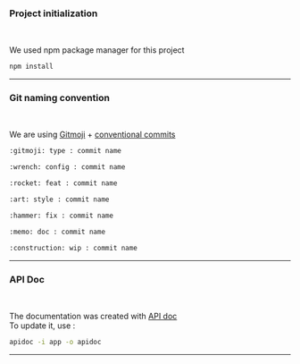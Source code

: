 ### Project initialization
<br/>

We used npm package manager for this project
```bash
npm install
```
******
### Git naming convention
<br/>

We are using [Gitmoji](https://gitmoji.dev/) + [conventional commits](https://www.conventionalcommits.org/)

```bash
:gitmoji: type : commit name
```

```bash
:wrench: config : commit name
```

```bash
:rocket: feat : commit name
```

```bash
:art: style : commit name
```

```bash
:hammer: fix : commit name
```

```bash
:memo: doc : commit name
```

```bash
:construction: wip : commit name
```

****
### API Doc
<br/>

The documentation was created with [API doc](https://apidocjs.com/#param-api)  
To update it, use :

```bash
apidoc -i app -o apidoc
```
***
